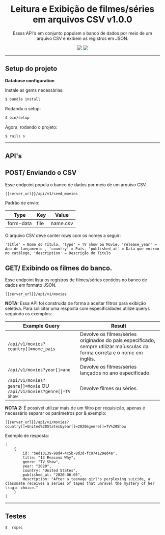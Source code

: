 <h1 align="center">Leitura e Exibição de filmes/séries em arquivos CSV v1.0.0</h1>
<p align="center"> Essas API's em conjunto populam o banco de dados por meio de um arquivo CSV e exibem os registros em JSON.</p>

<div align='center' id="tecnologias">
  <img src="https://img.shields.io/static/v1?label=Framework&message=Ruby-on-rails&color=7159c1&style=for-the-badge&logo=Ruby"/>
  <img src="https://img.shields.io/static/v1?label=Database&message=Postgresql&color=7159c1&style=for-the-badge&logo=PostgreSQL"/>
</div>

--------------

<h2 id="project-setup">Setup do projeto</h2>

**Database configuration**

Instale as gems necessárias:

```bash
$ bundle install
```

Rodando o setup:
```bash
$ bin/setup
```

Agora, rodando o projeto:
```bash
$ rails s
```

--------------

<h2 id="api" align="left">API's</h2>

<h2 id="api" align="left">POST/ Enviando o CSV</h2>

Esse endpoint popula o banco de dados por meio de um arquivo CSV.

```
{{server_url}}/api/v1/seed_movies
```

Padrão de envio:

Type | Key  | Value
-------------- |------| -------------
form-data | file | name.csv

O arquivo CSV deve conter rows com os nomes a seguir:

```
'title' = Nome do Título, 'type' = TV Show ou Movie, 'release_year' = Ano de lançamento , 'country' = País, 'published_at' = Data que entrou no catálogo, 'description' = Descrição do Título
```

<h2 id="api" align="left">GET/ Exibindo os filmes do banco.</h2>

Esse endpoint lista os registros de filmes/séries contidos no banco de dados em formato JSON.

```
{{server_url}}/api/v1/movies
```

**NOTA:** Essa API foi construída de forma a aceitar filtros para exibição seletiva.  Para solicitar uma resposta com especificidades utilize querys seguindo os exemplos:

Example Query | Result
-------------- | -------
`/api/v1/movies?country[]=nome_país` |  Devolve os filmes/séries originados do país especificado, sempre utilizar maíusculas da forma correta e o nome em inglês.
`/api/v1/movies?year[]=ano` | Devolve os filmes/séries lançados no ano especificado.
`/api/v1/movies?genre[]=Movie` OU `/api/v1/movies?genre[]=TV Show` | Devolve filmes ou séries.

**NOTA 2:** É possível utilizar mais de um filtro por requisição, apenas é necessário separar os parâmetros por & exemplo:

```
{{server_url}}/api/v1/movies?country[]=United%20States&year[]=2020&genre[]=TV%20Show
```

Exemplo de resposta:

```
[
    {
        id: "bed13139-98d4-4c5b-8d3d-fc074129ed4a",
        title: "13 Reasons Why",
        genre: "TV Show",
        year: "2020",
        country: "United States",
        published_at: "2020-06-05",
        description: "After a teenage girl's perplexing suicide, a classmate receives a series of tapes that unravel the mystery of her tragic choice."
    }
]
```


--------------

<h2 id="testes">Testes</h2>

```bash
$  rspec
```
